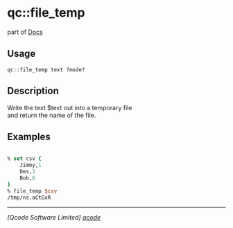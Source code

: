 qc::file_temp
=============

part of [Docs](.)

Usage
-----
`qc::file_temp text ?mode?`

Description
-----------
Write the text $text out into a temporary file<br/>and return the name of the file.

Examples
--------
```tcl

% set csv {
    Jimmy,1
    Des,3
    Bob,6
}
% file_temp $csv
/tmp/ns.aCtGxR

```

----------------------------------
*[Qcode Software Limited] [qcode]*

[qcode]: http://www.qcode.co.uk "Qcode Software"